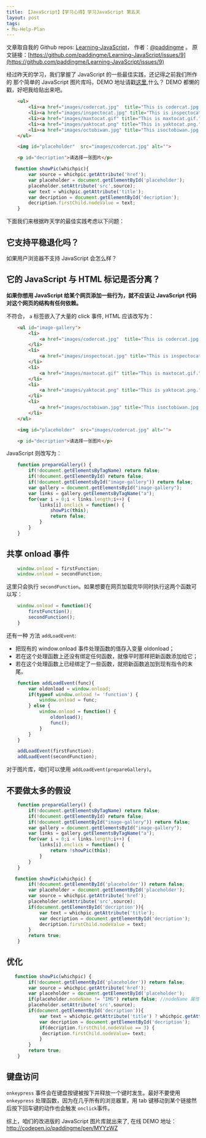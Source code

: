 ```yaml
---
title: 【JavaScript】【学习心得】学习JavaScript 第五天
layout: post
tags:
- Mu-Help-Plan
---
```



 文章取自我的 Github  repos: [Learning-JavaScript](https://github.com/paddingme/Learning-JavaScript)， 作者：[@paddingme](http://padding.me/about.html) 。
  原文链接：[https://github.com/paddingme/Learning-JavaScript/issues/9](https://github.com/paddingme/Learning-JavaScript/issues/9)



经过昨天的学习，我们掌握了 JavaScript 的一些最佳实践，还记得之前我们所作的
那个简单的 JavaScript 图片库吗，DEMO 地址请戳[这里](http://codepen.io/paddingme/pen/qCuDo),什么？ DEMO 都懒的戳，好吧我给贴出来吧。

```html
    <ul>
        <li><a href="images/codercat.jpg"  title="This is codercat.jpg." onclick="showPic(this);return false;">codercat</a></li>
        <li><a href="images/inspectocat.jpg" title="This is inspectocat.jpg." onclick="showPic(this);return false;">inspectocat</a></li>
        <li><a href="images/maxtocat.gif" title="This is maxtocat.gif." onclick="showPic(this);return false;">maxtocat</a></li>
        <li><a href="images/yaktocat.png" title="This is yaktocat.png." onclick="showPic(this);return false;">yaktocat</a></li>
        <li><a href="images/octobiwan.jpg" title="This isoctobiwan.jpg." onclick="showPic(this);return false;">octobiwan</a></li>
    </ul>

    <img id="placeholder"  src="images/codercat.jpg" alt="">

    <p id="decription">请选择一张图片</p>
```


```javascript
   function showPic(whichpic){
        var source = whichpic.getAttribute('href');
        var placeholder = document.getElementById('placeholder');
        placeholder.setAttribute('src',source);
        var text = whichpic.getAttribute('title');
        var decription = document.getElementById('decription');
        decription.firstChild.nodeValue = text;
    }
```

下面我们来根据昨天学的最佳实践考虑以下问题：

## 它支持平稳退化吗？
如果用户浏览器不支持 JavaScript 会怎么样？

## 它的 JavaScript 与 HTML 标记是否分离？

**如果你想用 JavaScript 给某个网页添加一些行为，就不应该让  JavaScript 代码对这个网页的结构有任何依赖。**

不符合， `a` 标签嵌入了大量的 click 事件, HTML 应该改写为：

```html
    <ul id="image-gallery">
        <li>
            <a href="images/codercat.jpg"  title="This is codercat.jpg.">codercat</a>
        </li>
        <li>
            <a href="images/inspectocat.jpg" title="This is inspectocat.jpg.">inspectocat</a>
        </li>
        <li>
            <a href="images/maxtocat.gif" title="This is maxtocat.gif."maxtocat</a>
        </li>
        <li>
            <a href="images/yaktocat.png" title="This is yaktocat.png.">yaktocat</a>
        </li>
        <li>
            <a href="images/octobiwan.jpg" title="This isoctobiwan.jpg.">octobiwan</a>
        </li>
    </ul>

    <img id="placeholder"  src="images/codercat.jpg" alt="">

    <p id="decription">请选择一张图片</p>
```

JavaScript 则改写为：

```javascript
    function prepareGallery() {
        if(!document.getElementsByTagName) return false;
        if(!document.getElementById) return false;
        if(!document.getElementsById("image-gallery")) return false;
        var gallery = document.getElementsById("image-gallery");
        var links = gallery.getElementsByTagName("a");
        for(var i = 0;i < links.length;i++) {
            links[i].onclick = function() {
                showPic(this);
                return false;
            }
        }
    }
```

## 共享 onload 事件

```javascript
    window.onload = firstFunction;
    window.onload = secondFunction;
```

这里只会执行 `secondFunction`。如果想要在网页加载完毕同时执行这两个函数可以写：

```javascript
    window.onload = function(){
        firstFunction();
        secondFunction();
    }
```

还有一种 方法 `addLoadEvent`:
- 把现有的 window.onload 事件处理函数的值存入变量 oldonload；
- 若在这个处理函数上还没有绑定任何函数，就像平时那样把新函数添加给它；
- 若在这个处理函数上已经绑定了一些函数，就把新函数追加到现有指令的末尾。

```javascript
    function addLoadEvent(func){
        var oldonload = window.onload;
        if(typeof window.onload != 'function') {
            window.onload = func;
        } else {
            window.onload = function() {
                oldonload();
                func();
            }
        }
    }
```

```javascript
    addLoadEvent(firstFunction);
    addLoadEvent(secondFunction);
```


对于图片库，咱们可以使用 `addLoadEvent(prepareGallery)`。

## 不要做太多的假设

```javascript
    function prepareGallery() {
        if(!document.getElementsByTagName) return false;
        if(!document.getElementById) return false;
        if(!document.getElementById("image-gallery")) return false;
        var gallery = document.getElementsById("image-gallery");
        var links = gallery.getElementsByTagName("a");
        for(var i = 0;i < links.length;i++) {
            links[i].onclick = function() {
                return !showPic(this);
            }
        }
    }
```


```javascript
   function showPic(whichpic) {
        if(!document.getElementById('placeholder')) return false;
        var placeholder = document.getElementById('placeholder');
        var source = whichpic.getAttribute('href');
        placeholder.setAttribute('src',source);
        if(document.getElementById('decription')){
            var text = whichpic.getAttribute('title');
            var decription = document.getElementById('decription');
            decription.firstChild.nodeValue = text;
        }
        return true;
    }
```


## 优化
```javascript
   function showPic(whichpic) {
        if(!document.getElementById('placeholder')) return false;
        var source = whichpic.getAttribute('href');
        var placeholder = document.getElementById('placeholder');
        if(placeholder.nodeName != "IMG") return false; //nodeName 属性总返回大写字母的值
        placeholder.setAttribute('src',source);
        if(document.getElementById('decription')){
            var text = whichpic.getAttribute('title') ? whichpic.getAttribute('title') : "";
            var decription = document.getElementById('decription');
            if(decription.firstChild.nodeValue == 3) {
             decription.firstChild.nodeValue= text;
            }
        }
        return true;
    }
```

## 键盘访问

`onkeypress` 事件会在键盘按键被按下并释放一个键时发生。最好不要使用 `onkeypress` 处理函数，因为在几乎所有的浏览器里，用 tab 键移动到某个链接然后按下回车键的动作也会触发 `onclick`事件。

综上，咱们的改进版的 JavaScript 图片库就出来了, 在线 DEMO 地址：http://codepen.io/paddingme/pen/MYYzWZ